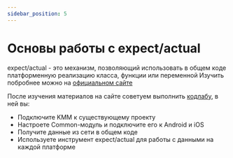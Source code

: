 ```yaml
---
sidebar_position: 5
---
```


# Основы работы с expect/actual

expect/actual - это механизм, позволяющий использовать в общем коде платформенную реализацию класса, функции или переменной
Изучить побробнее можно на [официальном сайте](https://kotlinlang.org/docs/mpp-connect-to-apis.html)

После изучения материалов на сайте советуем выполнить [кодлабу](https://www.raywenderlich.com/19144111-kotlin-multiplatform-project-for-android-and-ios-getting-started), в ней вы:
- Подключите KMM к существующему проекту
- Настроете Common-модуль и подключите его к Android и iOS
- Получите данные из сети в общем коде
- Используете инструмент expect/actual для работы с данными на каждой платформе 
